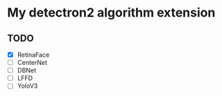 <!--
 * @Copyright (c) Pvening All Rights Reserved.
 * @Author         : peichao.xu
 * @Github         : https://github.com/afterimagex
 * @Date           : 2020-012-24 12:34:30
 * @FilePath       : /MyD2Ext/README.md
 * @Description    :
 -->

# My detectron2 algorithm extension

## TODO

- [x] RetinaFace
- [ ] CenterNet
- [ ] DBNet
- [ ] LFFD
- [ ] YoloV3